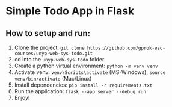 # Simple Todo App in Flask

## How to setup and run:

1. Clone the project: `git clone https://github.com/gprok-esc-courses/unyp-web-sys-todo.git` 
1. cd into the `unyp-web-sys-todo` folder
1. Create a python virtual environment: `python -m venv venv` 
1. Activate venv: `venv\Scripts\activate` (MS-Windows), `source venv/bin/activate` (Mac/Linux) 
1. Install dependencies: `pip install -r requirements.txt`
1. Run the application: `flask --app server --debug run`
1. Enjoy!